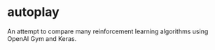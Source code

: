 # autoplay
An attempt to compare many reinforcement learning algorithms using OpenAI Gym and Keras.
